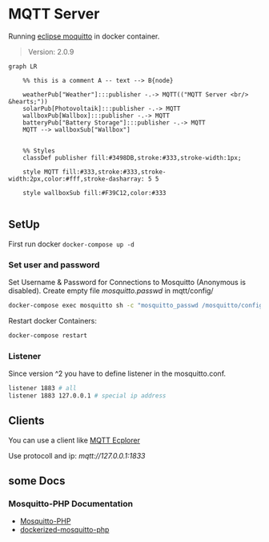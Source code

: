 # MQTT Server

Running [eclipse moquitto](https://hub.docker.com/_/eclipse-mosquitto) in docker container.
>Version: 2.0.9

``` mermaid
graph LR
    
    %% this is a comment A -- text --> B{node}

    weatherPub["Weather"]:::publisher -.-> MQTT(("MQTT Server <br/> &hearts;"))
    solarPub[Photovoltaik]:::publisher -.-> MQTT
    wallboxPub[Wallbox]:::publisher -.-> MQTT 
    batteryPub["Battery Storage"]:::publisher -.-> MQTT 
    MQTT --> wallboxSub["Wallbox"] 
    
 
    %% Styles 
    classDef publisher fill:#3498DB,stroke:#333,stroke-width:1px;

    style MQTT fill:#333,stroke:#333,stroke-width:2px,color:#fff,stroke-dasharray: 5 5    

    style wallboxSub fill:#F39C12,color:#333
    
```

## SetUp

First run docker `docker-compose up -d`

### Set user and password

Set Username & Password for Connections to Mosquitto (Anonymous is disabled). Create empty file _mosquitto.passwd_ in mqtt/config/

```sh
docker-compose exec mosquitto sh -c "mosquitto_passwd /mosquitto/config/mosquitto.passwd [YOUR_USER]"
```

Restart docker Containers:

```sh
docker-compose restart
```

### Listener

Since version ^2 you have to define listener in the mosquitto.conf.

```sh
listener 1883 # all
listener 1883 127.0.0.1 # special ip address
```

## Clients

You can use a client like [MQTT Ecplorer](http://mqtt-explorer.com)

Use protocoll and ip: _mqtt://127.0.0.1:1833_

## some Docs

### Mosquitto-PHP Documentation

+ [Mosquitto-PHP](https://mosquitto-php.readthedocs.io/en/latest/index.html)
+ [dockerized-mosquitto-php](https://github.com/klabeh/dockerized-mosquitto-php)
